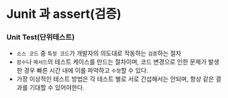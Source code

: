 # Junit 과 assert(검증)

### Unit Test(단위테스트)
- `소스 코드` 중 `특정 코드`가 개발자의 의도대로 작동하는 `검증`하는 절차
- `함수`나 `메서드`의 테스트 케이스를 만드는 절차이며, 코드 변경으로 인한 문제가 발생한 경우
빠른 시간 내에 이를 파악하고 `수정`할 수 있다.
- 가장 이상적인 테스트 방법은 각 테스트 별로 서로 간섭해서는 안되며,
항상 같은 결과를 기대할 수 있어야한다.

